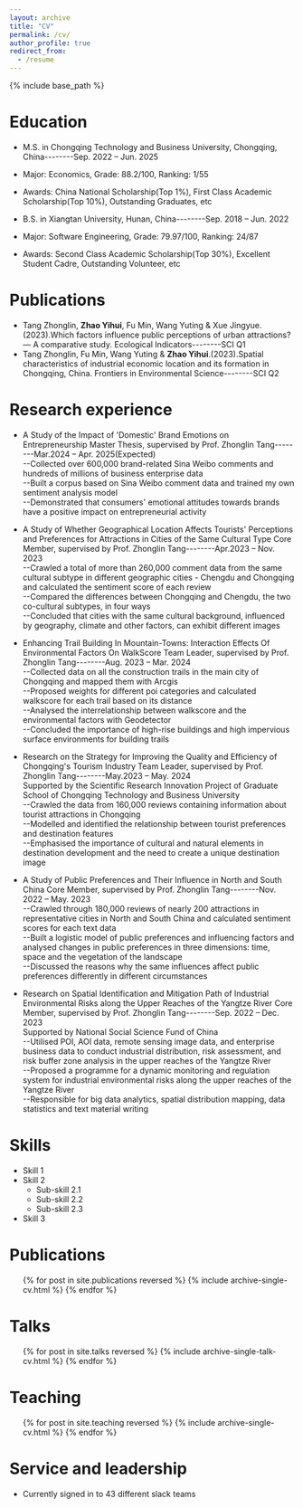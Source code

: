 ```yaml
---
layout: archive
title: "CV"
permalink: /cv/
author_profile: true
redirect_from:
  - /resume
---
```


{% include base_path %}

Education
======
* M.S. in Chongqing Technology and Business University, Chongqing, China--------Sep. 2022 – Jun. 2025
* Major: Economics, Grade: 88.2/100, Ranking: 1/55
* Awards: China National Scholarship(Top 1%), First Class Academic Scholarship(Top 10%), Outstanding Graduates, etc
  
* B.S. in Xiangtan University, Hunan, China--------Sep. 2018 – Jun. 2022
* Major: Software Engineering, Grade: 79.97/100, Ranking: 24/87
* Awards: Second Class Academic Scholarship(Top 30%), Excellent Student Cadre, Outstanding Volunteer, etc

Publications
======
* Tang Zhonglin, **Zhao Yihui**, Fu Min, Wang Yuting & Xue Jingyue.(2023).Which factors influence public perceptions of urban attractions? — A comparative study. Ecological Indicators--------SCI Q1
* Tang Zhonglin, Fu Min, Wang Yuting & **Zhao Yihui**.(2023).Spatial characteristics of industrial economic location and its formation in Chongqing, China. Frontiers in Environmental Science--------SCI Q2

Research experience
======
* A Study of the Impact of 'Domestic' Brand Emotions on Entrepreneurship
Master Thesis, supervised by Prof. Zhonglin Tang--------Mar.2024 – Apr. 2025(Expected)\
--Collected over 600,000 brand-related Sina Weibo comments and hundreds of millions of business enterprise data\
--Built a corpus based on Sina Weibo comment data and trained my own sentiment analysis model\
--Demonstrated that consumers' emotional attitudes towards brands have a positive impact on entrepreneurial activity 

* A Study of Whether Geographical Location Affects Tourists' Perceptions and Preferences for Attractions in Cities of the Same Cultural Type
Core Member, supervised by Prof. Zhonglin Tang--------Apr.2023 – Nov. 2023\
--Crawled a total of more than 260,000 comment data from the same cultural subtype in different geographic cities - Chengdu and Chongqing and calculated the sentiment score of each review\
--Compared the differences between Chongqing and Chengdu, the two co-cultural subtypes, in four ways\
--Concluded that cities with the same cultural background, influenced by geography, climate and other factors, can exhibit different images

* Enhancing Trail Building In Mountain-Towns: Interaction Effects Of Environmental Factors On WalkScore
Team Leader, supervised by Prof. Zhonglin Tang--------Aug. 2023 – Mar. 2024\
--Collected data on all the construction trails in the main city of Chongqing and mapped them with Arcgis\
--Proposed weights for different poi categories and calculated walkscore for each trail based on its distance\
--Analysed the interrelationship between walkscore and the environmental factors with Geodetector\
--Concluded the importance of high-rise buildings and high impervious surface environments for building trails

* Research on the Strategy for Improving the Quality and Efficiency of Chongqing's Tourism Industry
Team Leader, supervised by Prof. Zhonglin Tang--------May.2023 – May. 2024\
Supported by the Scientific Research Innovation Project of Graduate School of Chongqing Technology and Business University\
--Crawled the data from 160,000 reviews containing information about tourist attractions in Chongqing\
--Modelled and identified the relationship between tourist preferences and destination features\
--Emphasised the importance of cultural and natural elements in destination development and the need to create a unique destination image

* A Study of Public Preferences and Their Influence in North and South China
Core Member, supervised by Prof. Zhonglin Tang--------Nov. 2022 – May. 2023\
--Crawled through 180,000 reviews of nearly 200 attractions in representative cities in North and South China and calculated sentiment scores for each text data\
--Built a logistic model of public preferences and influencing factors and analysed changes in public preferences in three dimensions: time, space and the vegetation of the landscape\
--Discussed the reasons why the same influences affect public preferences differently in different circumstances

* Research on Spatial Identification and Mitigation Path of Industrial Environmental Risks along the Upper Reaches of the Yangtze River
Core Member, supervised by Prof. Zhonglin Tang--------Sep. 2022 – Dec. 2023\
Supported by National Social Science Fund of China\
--Utilised POI, AOI data, remote sensing image data, and enterprise business data to conduct industrial distribution, risk assessment, and risk buffer zone analysis in the upper reaches of the Yangtze River\
--Proposed a programme for a dynamic monitoring and regulation system for industrial environmental risks along the upper reaches of the Yangtze River\
--Responsible for big data analytics, spatial distribution mapping, data statistics and text material writing
  
Skills
======
* Skill 1
* Skill 2
  * Sub-skill 2.1
  * Sub-skill 2.2
  * Sub-skill 2.3
* Skill 3

Publications
======
  <ul>{% for post in site.publications reversed %}
    {% include archive-single-cv.html %}
  {% endfor %}</ul>
  
Talks
======
  <ul>{% for post in site.talks reversed %}
    {% include archive-single-talk-cv.html  %}
  {% endfor %}</ul>
  
Teaching
======
  <ul>{% for post in site.teaching reversed %}
    {% include archive-single-cv.html %}
  {% endfor %}</ul>
  
Service and leadership
======
* Currently signed in to 43 different slack teams
